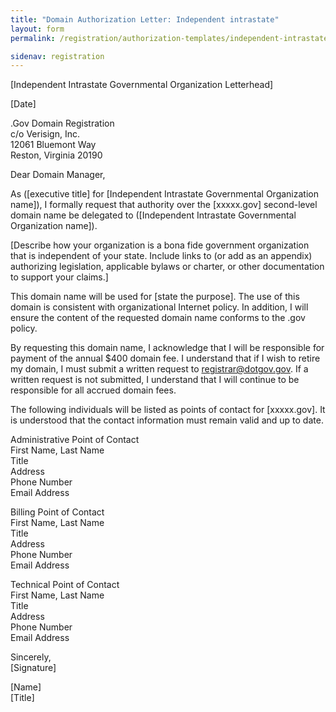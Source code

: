 ```yaml
---
title: "Domain Authorization Letter: Independent intrastate"
layout: form
permalink: /registration/authorization-templates/independent-intrastate/

sidenav: registration
---
```


[Independent Intrastate Governmental Organization Letterhead]

[Date]

.Gov Domain Registration  
c/o Verisign, Inc.  
12061 Bluemont Way  
Reston, Virginia 20190

Dear Domain Manager,

As ([executive title] for [Independent Intrastate Governmental Organization name]), I formally request that authority over the [xxxxx.gov] second-level domain name be delegated to ([Independent Intrastate Governmental Organization name]).

[Describe how your organization is a bona fide government organization that is independent of your state. Include links to (or add as an appendix) authorizing legislation, applicable bylaws or charter, or other documentation to support your claims.]

This domain name will be used for [state the purpose]. The use of this domain is consistent with organizational Internet policy. In addition, I will ensure the content of the requested domain name conforms to the .gov policy.

By requesting this domain name, I acknowledge that I will be responsible for payment of the annual $400 domain fee. I understand that if I wish to retire my domain, I must submit a written request to registrar@dotgov.gov. If a written request is not submitted, I understand that I will continue to be responsible for all accrued domain fees.

The following individuals will be listed as points of contact for [xxxxx.gov]. It is understood that the contact information must remain valid and up to date.

Administrative Point of Contact  
First Name, Last Name  
Title  
Address  
Phone Number  
Email Address  

Billing Point of Contact  
First Name, Last Name  
Title  
Address  
Phone Number  
Email Address  

Technical Point of Contact  
First Name, Last Name  
Title  
Address  
Phone Number  
Email Address  

Sincerely,  
[Signature]

[Name]  
[Title]
